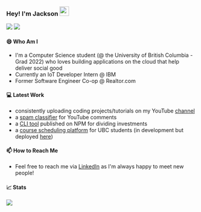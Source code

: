 ### Hey! I'm Jackson <img src="https://media.giphy.com/media/hvRJCLFzcasrR4ia7z/giphy.gif" width="25px">

[![](https://img.shields.io/badge/LinkedIn-informational?style=flat-square&logo=LinkedIn&logoColor=white/)](https://www.linkedin.com/in/jackson-yuan/)
[![](https://img.shields.io/badge/YouTube-grey?style=flat-square&logo=YouTube&logoColor=red)](https://www.youtube.com/channel/UCbmBrWg8WX80aVa6EBA395A)

#### 😄 Who Am I
* I'm a Computer Science student (@ the University of British Columbia - Grad 2022) who loves building applications on the cloud that help deliver social good
* Currently an IoT Developer Intern @ IBM
* Former Software Engineer Co-op @ Realtor.com

#### 💻 Latest Work
* consistently uploading coding projects/tutorials on my YouTube [channel](https://www.youtube.com/channel/UCbmBrWg8WX80aVa6EBA395A)
* a [spam classifier](https://github.com/jacksonyuanjx/youtube-comments-spam-classifier) for YouTube comments
* a [CLI tool](https://github.com/jacksonyuanjx/InvestmentDivider) published on NPM for dividing investments
* a [course scheduling platform](https://github.com/ubclaunchpad/life-at-ubc) for UBC students (in development but deployed [here](https://course-load.netlify.app/))

#### 📫 How to Reach Me
* Feel free to reach me via [LinkedIn](https://www.linkedin.com/in/jackson-yuan/) as I'm always happy to meet new people!

#### 📈 Stats
<a href="https://github.com/anuraghazra/github-readme-stats">
  <img align="center" src="https://github-readme-stats.vercel.app/api?username=jacksonyuanjx&show_icons=true&theme=tokyonight&hide_border=true&count_private=true" />
</a>
